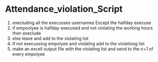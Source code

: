 # Attendance_violation_Script

1) execluding all the execusses usernames Except the halfday execuse
2) if empoolyee is halfday execused and not violating the working hours then execlude
3) else leave and add to the violating list
4) if not execussing empolyee and violating add to the violationg list 
5) make an excell output file with the violating list and send to the n+1 of every empolyee  
